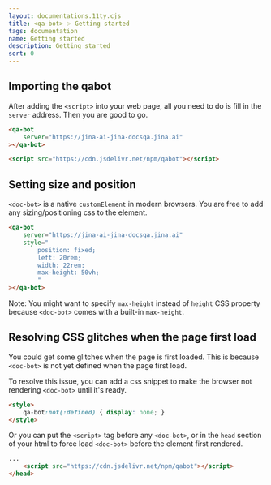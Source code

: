 ```yaml
---
layout: documentations.11ty.cjs
title: <qa-bot> ⌲ Getting started
tags: documentation
name: Getting started
description: Getting started
sort: 0
---
```

## Importing the qabot
After adding the `<script>` into your web page,
all you need to do is fill in the `server` address. 
Then you are good to go.
```html
<qa-bot
    server="https://jina-ai-jina-docsqa.jina.ai"    
></qa-bot>

<script src="https://cdn.jsdelivr.net/npm/qabot"></script>
```
## Setting size and position
`<doc-bot>` is a native `customElement` in modern browsers.
You are free to add any sizing/positioning css to the element.
```html
<qa-bot
    server="https://jina-ai-jina-docsqa.jina.ai"    
    style="
        position: fixed; 
        left: 20rem; 
        width: 22rem; 
        max-height: 50vh;
        "
></qa-bot>
```

Note: You might want to specify `max-height` instead of `height` CSS property because `<doc-bot>` comes with a built-in `max-height`.

## Resolving CSS glitches when the page first load
You could get some glitches when the page is first loaded.
This is because `<doc-bot>` is not yet defined when the page first load.

To resolve this issue, you can add a css snippet to make the browser not rendering `<doc-bot>` until it's ready.

```html
<style>
    qa-bot:not(:defined) { display: none; }
</style>
```

Or you can put the `<script>` tag before any `<doc-bot>`, or in the `head` section of your html to force load `<doc-bot>` before the element first rendered.

```html
...
    <script src="https://cdn.jsdelivr.net/npm/qabot"></script>
</head>
```

<style>
    qa-bot:not(:defined) { display: none; }
</style>
<qa-bot
    server="https://jina-ai-jina-docsqa.jina.ai"    
    style="
        position: fixed; 
        left: 1rem; 
        bottom: 1rem;
        width: 22rem; 
        max-height: 50vh;
        "
    animate-by="position"></qa-bot>
